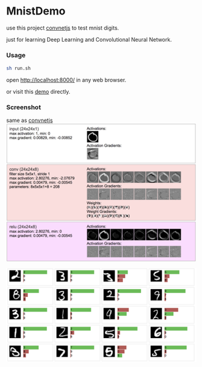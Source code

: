 # MnistDemo

use this project [convnetjs](https://github.com/karpathy/convnetjs) to test mnist digits.

just for learning Deep Learning and Convolutional Neural Network.

### Usage
```sh
sh run.sh 
```
open [http://localhost:8000/](http://localhost:8000/) in any web browser.

or visit this [demo](http://felixzhang00.github.io/DL/mnist/) directly.

### Screenshot
same as [convnetjs](http://cs.stanford.edu/people/karpathy/convnetjs/demo/mnist.html)
![](https://raw.githubusercontent.com/FelixZhang00/mnist_demo/master/screenshot/ss1.jpg)

![](https://github.com/FelixZhang00/mnist_demo/blob/master/screenshot/ss2.jpg)